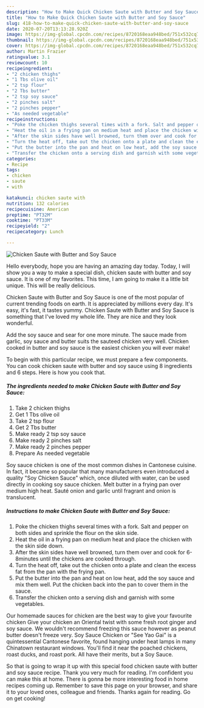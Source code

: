 ```yaml
---
description: "How to Make Quick Chicken Saute with Butter and Soy Sauce"
title: "How to Make Quick Chicken Saute with Butter and Soy Sauce"
slug: 418-how-to-make-quick-chicken-saute-with-butter-and-soy-sauce
date: 2020-07-20T13:13:28.920Z
image: https://img-global.cpcdn.com/recipes/8720168eaa948bed/751x532cq70/chicken-saute-with-butter-and-soy-sauce-recipe-main-photo.jpg
thumbnail: https://img-global.cpcdn.com/recipes/8720168eaa948bed/751x532cq70/chicken-saute-with-butter-and-soy-sauce-recipe-main-photo.jpg
cover: https://img-global.cpcdn.com/recipes/8720168eaa948bed/751x532cq70/chicken-saute-with-butter-and-soy-sauce-recipe-main-photo.jpg
author: Martin Frazier
ratingvalue: 3.1
reviewcount: 10
recipeingredient:
- "2 chicken thighs"
- "1 Tbs olive oil"
- "2 tsp flour"
- "2 Tbs butter"
- "2 tsp soy sauce"
- "2 pinches salt"
- "2 pinches pepper"
- "As needed vegetable"
recipeinstructions:
- "Poke the chicken thighs several times with a fork. Salt and pepper on both sides and sprinkle the flour on the skin side."
- "Heat the oil in a frying pan on medium heat and place the chicken with the skin side down."
- "After the skin sides have well browned, turn them over and cook for 6-8minutes until the chickens are cooked through."
- "Turn the heat off, take out the chicken onto a plate and clean the excess fat from the pan with the frying pan."
- "Put the butter into the pan and heat on low heat, add the soy sauce and mix them well. Put the chicken back into the pan to cover them in the sauce."
- "Transfer the chicken onto a serving dish and garnish with some vegetables."
categories:
- Recipe
tags:
- chicken
- saute
- with

katakunci: chicken saute with 
nutrition: 132 calories
recipecuisine: American
preptime: "PT32M"
cooktime: "PT33M"
recipeyield: "2"
recipecategory: Lunch

---
```



![Chicken Saute with Butter and Soy Sauce](https://img-global.cpcdn.com/recipes/8720168eaa948bed/751x532cq70/chicken-saute-with-butter-and-soy-sauce-recipe-main-photo.jpg)

Hello everybody, hope you are having an amazing day today. Today, I will show you a way to make a special dish, chicken saute with butter and soy sauce. It is one of my favorites. This time, I am going to make it a little bit unique. This will be really delicious.

Chicken Saute with Butter and Soy Sauce is one of the most popular of current trending foods on earth. It is appreciated by millions every day. It's easy, it's fast, it tastes yummy. Chicken Saute with Butter and Soy Sauce is something that I've loved my whole life. They are nice and they look wonderful.

Add the soy sauce and sear for one more minute. The sauce made from garlic, soy sauce and butter suits the sauteed chicken very well. Chicken cooked in butter and soy sauce is the easiest chicken you will ever make!


To begin with this particular recipe, we must prepare a few components. You can cook chicken saute with butter and soy sauce using 8 ingredients and 6 steps. Here is how you cook that.

<!--inarticleads1-->

##### The ingredients needed to make Chicken Saute with Butter and Soy Sauce:

1. Take 2 chicken thighs
1. Get 1 Tbs olive oil
1. Take 2 tsp flour
1. Get 2 Tbs butter
1. Make ready 2 tsp soy sauce
1. Make ready 2 pinches salt
1. Make ready 2 pinches pepper
1. Prepare As needed vegetable


Soy sauce chicken is one of the most common dishes in Cantonese cuisine. In fact, it became so popular that many manufacturers even introduced a quality &#34;Soy Chicken Sauce&#34; which, once diluted with water, can be used directly in cooking soy sauce chicken. Melt butter in a frying pan over medium high heat. Sauté onion and garlic until fragrant and onion is translucent. 

<!--inarticleads2-->

##### Instructions to make Chicken Saute with Butter and Soy Sauce:

1. Poke the chicken thighs several times with a fork. Salt and pepper on both sides and sprinkle the flour on the skin side.
1. Heat the oil in a frying pan on medium heat and place the chicken with the skin side down.
1. After the skin sides have well browned, turn them over and cook for 6-8minutes until the chickens are cooked through.
1. Turn the heat off, take out the chicken onto a plate and clean the excess fat from the pan with the frying pan.
1. Put the butter into the pan and heat on low heat, add the soy sauce and mix them well. Put the chicken back into the pan to cover them in the sauce.
1. Transfer the chicken onto a serving dish and garnish with some vegetables.


Our homemade sauces for chicken are the best way to give your favourite chicken Give your chicken an Oriental twist with some fresh root ginger and soy sauce. We wouldn&#39;t recommend freezing this sauce however as peanut butter doesn&#39;t freeze very. Soy Sauce Chicken or &#34;See Yao Gai&#34; is a quintessential Cantonese favorite, found hanging under heat lamps in many Chinatown restaurant windows. You&#39;ll find it near the poached chickens, roast ducks, and roast pork. All have their merits, but a Soy Sauce. 

So that is going to wrap it up with this special food chicken saute with butter and soy sauce recipe. Thank you very much for reading. I'm confident you can make this at home. There is gonna be more interesting food in home recipes coming up. Remember to save this page on your browser, and share it to your loved ones, colleague and friends. Thanks again for reading. Go on get cooking!

